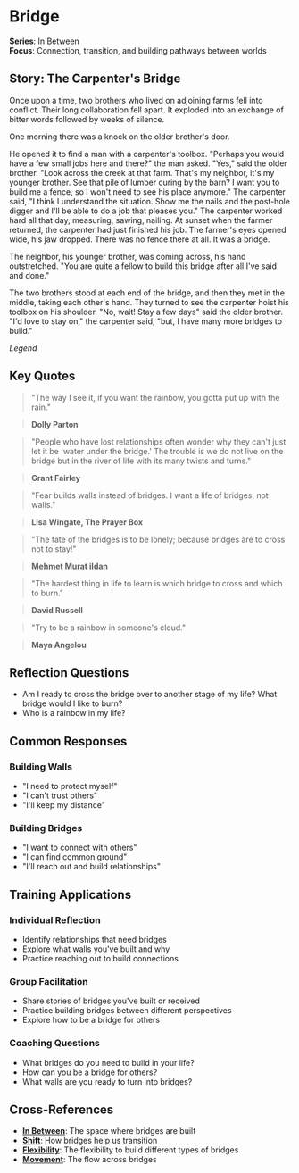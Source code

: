 # Bridge

**Series**: In Between  
**Focus**: Connection, transition, and building pathways between worlds

## Story: The Carpenter's Bridge

Once upon a time, two brothers who lived on adjoining farms fell into conflict. Their long collaboration fell apart. It exploded into an exchange of bitter words followed by weeks of silence.

One morning there was a knock on the older brother's door.

He opened it to find a man with a carpenter's toolbox. "Perhaps you would have a few small jobs here and there?" the man asked. "Yes," said the older brother. "Look across the creek at that farm. That's my neighbor, it's my younger brother. See that pile of lumber curing by the barn? I want you to build me a fence, so I won't need to see his place anymore." The carpenter said, "I think I understand the situation. Show me the nails and the post-hole digger and I'll be able to do a job that pleases you." The carpenter worked hard all that day, measuring, sawing, nailing. At sunset when the farmer returned, the carpenter had just finished his job. The farmer's eyes opened wide, his jaw dropped. There was no fence there at all. It was a bridge.

The neighbor, his younger brother, was coming across, his hand outstretched. "You are quite a fellow to build this bridge after all I've said and done."

The two brothers stood at each end of the bridge, and then they met in the middle, taking each other's hand. They turned to see the carpenter hoist his toolbox on his shoulder. "No, wait! Stay a few days" said the older brother. "I'd love to stay on," the carpenter said, "but, I have many more bridges to build."

*Legend*

## Key Quotes

> "The way I see it, if you want the rainbow, you gotta put up with the rain."

> **Dolly Parton**

> "People who have lost relationships often wonder why they can't just let it be 'water under the bridge.' The trouble is we do not live on the bridge but in the river of life with its many twists and turns."

> **Grant Fairley**

> "Fear builds walls instead of bridges. I want a life of bridges, not walls."

> **Lisa Wingate, The Prayer Box**

> "The fate of the bridges is to be lonely; because bridges are to cross not to stay!"

> **Mehmet Murat ildan**

> "The hardest thing in life to learn is which bridge to cross and which to burn."

> **David Russell**

> "Try to be a rainbow in someone's cloud."

> **Maya Angelou**

## Reflection Questions

- Am I ready to cross the bridge over to another stage of my life? What bridge would I like to burn?
- Who is a rainbow in my life?

## Common Responses

### **Building Walls**
- "I need to protect myself"
- "I can't trust others"
- "I'll keep my distance"

### **Building Bridges**
- "I want to connect with others"
- "I can find common ground"
- "I'll reach out and build relationships"

## Training Applications

### **Individual Reflection**
- Identify relationships that need bridges
- Explore what walls you've built and why
- Practice reaching out to build connections

### **Group Facilitation**
- Share stories of bridges you've built or received
- Practice building bridges between different perspectives
- Explore how to be a bridge for others

### **Coaching Questions**
- What bridges do you need to build in your life?
- How can you be a bridge for others?
- What walls are you ready to turn into bridges?

## Cross-References
- **[In Between](01-in-between.md)**: The space where bridges are built
- **[Shift](06-shift.md)**: How bridges help us transition
- **[Flexibility](08-flexibility.md)**: The flexibility to build different types of bridges
- **[Movement](10-movement.md)**: The flow across bridges
